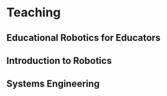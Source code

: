 # [](#header-1)Teaching
## [](#header-2)Educational Robotics for Educators

## [](#header-2)Introduction to Robotics 

## [](#header-2)Systems Engineering
